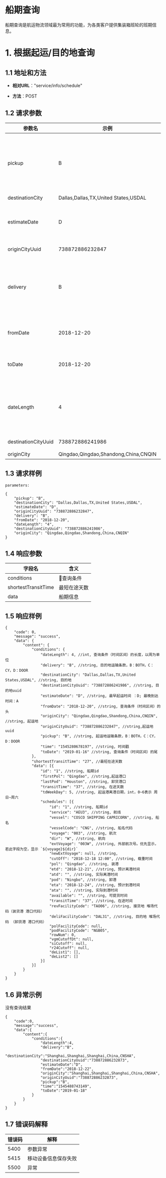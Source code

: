 # 船期查询 #

船期查询是航运物流领域最为常用的功能，为各类客户提供集装箱班轮的班期信息。


# 1. 根据起运/目的地查询 #

## 1.1 地址和方法 ## 

* **相对URL**："service/info/schedule"

* **方法**：POST

## 1.2 请求参数 ##
参数名 | 示例 | 类型 | 含义 
-----|-----|-----|-----
pickup | B | string | 起运地运输条款，B：BOTH，C：CY，D：DOOR 
destinationCity | Dallas,Dallas,TX,United States,USDAL | string | 目的地
estimateDate | D | string | 最早起运时间 ：D; 最晚到达时间：A
originCityUuid | 738872886232847 | string | 起运地uuid 
delivery | B | string | 目的地运输条款，B：BOTH，C：CY，D：DOOR 
fromDate | 2018-12-20 | string | 查询条件（时间区间）的头
toDate | 2018-12-20 | string | 查询条件（时间区间）的尾
dateLength | 4 | int | 查询条件（时间区间）的长度，以周为单位
destinationCityUuid | 738872886241986 | string | 目的地uuid
originCity | Qingdao,Qingdao,Shandong,China,CNQIN | string | 起运地

## 1.3 请求样例 ##
```
parameters:

{
	"pickup": "B",
	"destinationCity": "Dallas,Dallas,TX,United States,USDAL",
	"estimateDate": "D",
	"originCityUuid": "738872886232847",
	"delivery": "B",
	"fromDate": "2018-12-20",
	"dateLength": "4",
	"destinationCityUuid": "738872886241986",
	"originCity": "Qingdao,Qingdao,Shandong,China,CNQIN"
}
```

## 1.4 响应参数 ##

字段名 |含义
-----|-----
conditions | 查询条件
shortestTransitTime |最短在途天数
data | 船期信息

## 1.5 响应样例 ##
```
{
	"code": 0,
	"message": "success",
	"data": {
		"content": {
			"conditions": {
				"dateLength": 4, //int, 查询条件（时间区间）的长度，以周为单位
				"delivery": "B", //string, 目的地运输条款，B：BOTH，C：CY，D：DOOR 
				"destinationCity": "Dallas,Dallas,TX,United States,USDAL", //string, 目的地
				"destinationCityUuid": "738872886241986", //string, 目的地uuid
				"estimateDate": "D", //string, 最早起运时间 ：D; 最晚到达时间：A
				"fromDate": "2018-12-20", //string, 查询条件（时间区间）的头
				"originCity": "Qingdao,Qingdao,Shandong,China,CNQIN", //string, 起运地
				"originCityUuid": "738872886232847", //string,起运地uuid 
				"pickup": "B", //string, 起运地运输条款，B：BOTH，C：CY，D：DOOR 
				"time": "1545280678197", //string, 时间戳
				"toDate": "2019-01-16" //string, 查询条件（时间区间）的尾
			},
			"shortestTransitTime": "27", //最短在途天数
			"data": [{
				"id": "1", //string, 船期id
				"firstPol": "Qingdao", //string,起运港口
				"lastPod": "Houston", //string, 卸货港口
				"transitTime": "37", //string, 在途天数
				"tdWeekDay": 5, //string, 起运港离港日期，int，0~6表示 周日~周六
				"schedules": [{
					"id": "1", //string, 船期id
					"service": "AEU3", //string, 航线
					"vessel": "COSCO SHIPPING CAPRICORN", //string, 船名
					"vesselCode": "CNG", //string, 船名代码
					"voyage": "003", //string, 航次
					"dir": "W", //string, 航向
					"extVoyage": "003W", //string, 外部航次号。优先显示，若此字段为空，显示 `${voyage}${dir}`
					"newExtVoyage": null, //string, 
					"cutOff": "2018-12-18 12:00", //string, 载重时间
					"pol": "Qingdao", //string, 装港
					"etd": "2018-12-21", //string, 预计离港时间
					"atd": "", //string, 实际离港时间
					"pod": "Ningbo", //string, 卸港
					"eta": "2018-12-24", //string, 预计到港时间
					"ata": "", //string, 实际到港时间
					"available": "", //string, 可提货时间
					"transitTime": "37", //string, 在途时间
					"revFacilityCode": "TAO06", //string, 接货地 堆场代码（装货港 港口代码）
					"deliFacilityCode": "DAL31", //string, 目的地 堆场代码 （卸货港 港口代码）
					"polFacilityCode": null, 
					"podFacilityCode": "NGB05", 
					"rowNum": 0, 
					"vgmCutoffDt": null, 
					"siCutoff": null, 
					"r24Cutoff": null, 
					"deList1": [], 
					"deList2": [] 
				}]
			}]
		}
	}
}
```
## 1.6 异常示例 ##

没有查询结果
```
{
    "code":0,
    "message":"success",
    "data":{
        "content":{
            "conditions":{
                "dateLength":4,
                "delivery":"B",
                "destinationCity":"Shanghai,Shanghai,Shanghai,China,CNSHA",
                "destinationCityUuid":"738872886232873",
                "estimateDate":"D",
                "fromDate":"2018-12-22",
                "originCity":"Shanghai,Shanghai,Shanghai,China,CNSHA",
                "originCityUuid":"738872886232873",
                "pickup":"B",
                "time":"1545488743149",
                "toDate":"2019-01-18"
            }
        }
    }
}
```
## 1.7 错误码解释 ##
错误码 | 解释
-----|-----
5400|参数异常
5415|移动设备信息保存失败
5500|异常
